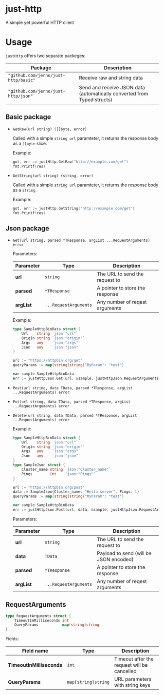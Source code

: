 # just-http

A simple yet powerful HTTP client

# Usage

`justHttp` offers two separate packeges:

|Package                               |Description                                                             |
|-------                               |-----------                                                             |
|`"github.com/jerno/just-http/basic"`  |Receive raw and string data                                             |
|`"github.com/jerno/just-http/json"`   |Send and receive JSON data (automatically converted from Typed structs) |

## Basic package

- `GetRaw(url string) ([]byte, error)`

    Called with a simple `string url` paramteter, it returns the response body as a `[]byte` slice.

    Example:

    ```go
    got, err := justHttp.GetRaw("http://example.com/get")
    fmt.Printf(res)
    ```

- `GetString(url string) (string, error)`

    Called with a simple `string url` paramteter, it returns the response body as a `string`.

    Example:

    ```go
    got, err := justHttp.GetString("http://example.com/get")
    fmt.Printf(res)
    ```

## Json package

- `Get(url string, parsed *TResponse, argList ...RequestArguments) error`

    Parameters:

    |Parameter        |Type                  |Description                        |
    |-----------------|----------------------|-----------------------------------|
    |**url**          |`string`              |The URL to send the request to     |
    |**parsed**       |`*TResponse`          |A pointer to store the response    |
    |**argList**      |`...RequestArguments` |Any number of reqest arguments     |

    Example:

    ```go
    type SampleHttpBinData struct {
        Url    string `json:"url"`
        Origin string `json:"origin"`
        Args   any    `json:"args"`
        Json   any    `json:"json"`
    }

    url := "https://httpbin.org/get"
    queryParams := map[string]string{"MyParam": "test"}

    var sample SampleHttpBinData
    err := justHttpJson.Get(url, &sample, justHttpJson.RequestArguments{QueryParams: queryParams})
    ```

- `Post(url string, data TData, parsed *TResponse, argList ...RequestArguments) error`
- `Put(url string, data TData, parsed *TResponse, argList ...RequestArguments) error`
- `Delete(url string, data TData, parsed *TResponse, argList ...RequestArguments) error`

    Example:

    ```go
    type SampleHttpBinData struct {
        Url    string `json:"url"`
        Origin string `json:"origin"`
        Args   any    `json:"args"`
        Json   any    `json:"json"`
    }
    type SampleJson struct {
        Cluster_name string `json:"Cluster_name"`
        Pings        int    `json:"Pings"`
    }

    url := "https://httpbin.org/post"
    data := SampleJson{Cluster_name: "Hello server", Pings: 1}
    queryParams := map[string]string{"MyParam": "test"}

    var sample SampleHttpBinData
    err := justHttpJson.Post(url, data, &sample, justHttpJson.RequestArguments{QueryParams: queryParams})
    ```

    Parameters:

    |Parameter        |Type                  |Description                                |
    |-----------------|----------------------|-------------------------------------------|
    |**url**          |`string`              |The URL to send the request to             |
    |**data**         |`TData`               |Payload to send (will be JSON encoded)     |
    |**parsed**       |`*TResponse`          |A pointer to store the response            |
    |**argList**      |`...RequestArguments` |Any number of reqest arguments             |

## RequestArguments

```go
type RequestArguments struct {
    TimeoutInMilliseconds int
    QueryParams           map[string]string
}
```

Fields:

|Field name                |Type                |Description                                 |
|--------------------------|--------------------|--------------------------------------------|
|**TimeoutInMilliseconds** |`int`               |Timeout after the request will be cancelled |
|**QueryParams**           |`map[string]string` |URL parameters with string keys             |
